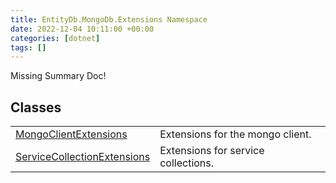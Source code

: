 ```yaml
---
title: EntityDb.MongoDb.Extensions Namespace
date: 2022-12-04 10:11:00 +00:00
categories: [dotnet]
tags: []
---
```


Missing Summary Doc!
## Classes
<table><tr><td><!--/posts/dotnet-entitydb-mongodb-extensions-mongoclientextensions--><a href='#'>MongoClientExtensions</a></td><td>
Extensions for the mongo client.
</td></tr><tr><td><!--/posts/dotnet-entitydb-mongodb-extensions-servicecollectionextensions--><a href='#'>ServiceCollectionExtensions</a></td><td>
Extensions for service collections.
</td></tr></table>
